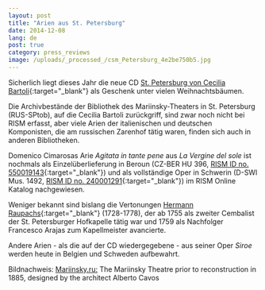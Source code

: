```yaml
---
layout: post
title: "Arien aus St. Petersburg"
date: 2014-12-08
lang: de
post: true
category: press_reviews
image: /uploads/_processed_/csm_Petersburg_4e2be750b5.jpg
---
```



Sicherlich liegt dieses Jahr die neue CD [St. Petersburg von Cecilia Bartoli](http://ceciliabartolionline.com/st-petersburg/){:target="_blank"} als Geschenk unter vielen Weihnachtsbäumen.

Die Archivbestände der Bibliothek des Mariinsky-Theaters in St. Petersburg (RUS-SPtob), auf die Cecilia Bartoli zurückgriff, sind zwar noch nicht bei RISM erfasst, aber viele Arien der italienischen und deutschen Komponisten, die am russischen Zarenhof tätig waren, finden sich auch in anderen Bibliotheken.

Domenico Cimarosas Arie _Agitata in tante pene_ aus _La Vergine del sole_ ist nochmals als Einzelüberlieferung in Beroun (CZ-BER HU 396, [RISM ID no. 550019143](https://opac.rism.info/search?View=rism&localkey=550019143){:target="_blank"}) und als vollständige Oper in Schwerin (D-SWl Mus. 1492, [RISM ID no. 240001291](https://opac.rism.info/search?View=rism&localkey=240001291){:target="_blank"}) im RISM Online Katalog nachgewiesen.

Weniger bekannt sind bislang die Vertonungen [Hermann Raupachs](https://opac.rism.info/search?View=rism&author=Raupach+Hermann){:target="_blank"} (1728-1778), der ab 1755 als zweiter Cembalist der St. Petersburger Hofkapelle tätig war und 1759 als Nachfolger Francesco Arajas zum Kapellmeister avancierte.

Andere Arien - als die auf der CD wiedergegebene - aus seiner Oper _Siroe_ werden heute in Belgien und Schweden aufbewahrt.

Bildnachweis: [Mariinsky.ru:](http://www.mariinsky.ru/en/about/history_theatre/mariinsky_theatre/) The Mariinsky Theatre prior to reconstruction in 1885, designed by the architect Alberto Cavos

<script type="text/javascript">var switchTo5x=true;</script><script type="text/javascript" src="http://w.sharethis.com/button/buttons.js"></script><script type="text/javascript">stLight.options({publisher: "9b601438-1ce1-49d8-bfd7-9cff5df54c17", doNotHash: false, doNotCopy: false, hashAddressBar: false});</script>